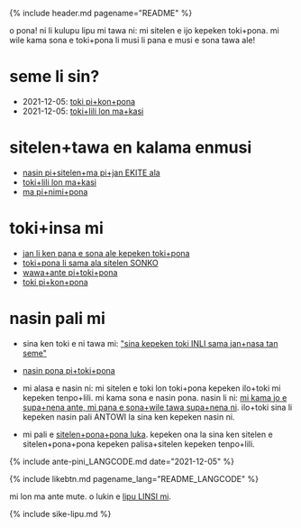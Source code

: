 {% include header.md pagename="README" %}

<span class="lp">

o pona! ni li kulupu lipu mi tawa ni: mi sitelen e ijo kepeken toki+pona. mi wile kama sona e toki+pona li musi li pana e musi e sona tawa ale!

# seme li sin?

- <span class="lpdef">2021-12-05:</span> [toki pi+kon+pona](https://joelthomastr.github.io/tokipona/toki-pi-kon-pona_LANGCODE)
- <span class="lpdef">2021-12-05:</span> [toki+lili lon ma+kasi](https://joelthomastr.github.io/tokipona/toki-pi-kon-pona_LANGCODE)

# sitelen+tawa en kalama enmusi

- [nasin pi+sitelen+ma pi+jan EKITE ala](https://joelthomastr.github.io/tokipona/jan-ekite-ala_LANGCODE)
- [toki+lili lon ma+kasi](https://joelthomastr.github.io/tokipona/toki-pi-kon-pona_LANGCODE)
- [ma pi+nimi+pona](https://joelthomastr.github.io/tokipona/ma-pi-nimi-pona-1_LANGCODE)


# toki+insa mi

- [jan li ken pana e sona ale kepeken toki+pona](https://joelthomastr.github.io/tokipona/pana-sona-ale_LANGCODE)
- [toki+pona li sama ala sitelen SONKO](https://joelthomastr.github.io/tokipona/sitelen-sonko_LANGCODE)
- [wawa+ante pi+toki+pona](https://joelthomastr.github.io/tokipona/wawa-pi-toki-pona_LANGCODE)
- [toki pi+kon+pona](https://joelthomastr.github.io/tokipona/toki-pi-kon-pona_LANGCODE)

# nasin pali mi

- sina ken toki e ni tawa mi:  ["sina kepeken toki INLI sama jan+nasa tan seme"](https://joelthomastr.github.io/tokipona/kepeken-pi-toki-inli_LANGCODE)

- [nasin pona pi+toki+pona](https://joelthomastr.github.io/tokipona/nasin-pona-pi-toki-pona_LANGCODE)

- mi alasa e nasin ni: mi sitelen e toki lon toki+pona kepeken ilo+toki mi kepeken tenpo+lili. mi kama sona e nasin pona. nasin li ni: [mi kama jo e supa+nena ante, mi pana e sona+wile tawa supa+nena ni](https://www.reddit.com/r/tokipona/comments/r6nu43/efficient_keyboard_idea_the_video_shows_the_steps/). ilo+toki sina li kepeken nasin pali ANTOWI la sina ken kepeken nasin ni.

- mi pali e [sitelen+pona+pona luka](https://joelthomastr.github.io/tokipona/sitelen-pona-pona-luka_LANGCODE). kepeken ona la sina ken sitelen e sitelen+pona+pona kepeken palisa+sitelen kepeken tenpo+lili.

{% include ante-pini_LANGCODE.md date="2021-12-05" %}

{% include likebtn.md pagename_lang="README_LANGCODE" %}

mi lon ma ante mute. o lukin e [lipu LINSI mi](https://linktr.ee/jantelakoman).

{% include sike-lipu.md %}
